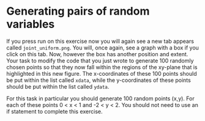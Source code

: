 # Generating pairs of random variables  

If you press run on this exercise now you will again see a new tab appears called `joint_uniform.png`.  You will, once again, see a graph with a box if you click on this tab.  Now, however the box has another position and extent.  Your task to modify the code that you just wrote to generate 100 randomly chosen points so that they now fall within the regions of the xy-plane that is highlighted in this new figure.  The x-coordinates of these 100 points should be put within the list called `xdata`, while the y-coordinates of these points should be put within the list called `ydata`. 

For this task in particular you should generate 100 random points (x,y).  For each of these points 0 < x < 1 and -2 < y < 2.   You should not need to use an if statement to complete this exercise.
